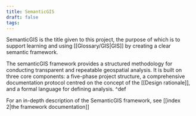 ```yaml
---
title: SemanticGIS
draft: false
tags:
---
```

 SemanticGIS is the title given to this project, the purpose of which is to support learning and using [[Glossary/GIS|GIS]] by creating a clear semantic framework.
 
The semanticGIS framework provides a structured methodology for conducting transparent and repeatable geospatial analysis. It is built on three core components: a five-phase project structure, a comprehensive documentation protocol centred on the concept of the [[Design rationale]], and a formal language for defining analysis. ^def


For an in-depth description of the SemanticGIS framework, see [[index 2|the framework documentation]]